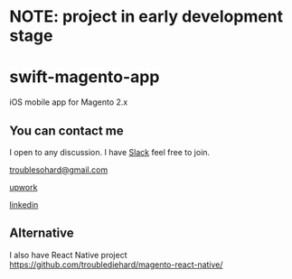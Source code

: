 # NOTE: project in early development stage

# swift-magento-app
iOS mobile app for Magento 2.x


## You can contact me

I open to any discussion. I have [Slack](https://join.slack.com/t/magento-react-native/shared_invite/enQtNjE3ODY0MDUxOTQyLWU4MzViODdmMTg0NTQ5MGVjYjM1ODI4ZTgxZDJhYzFlNjMyOTI2MmZiZDIxNDBmZDJjNTQ5MGIyYmY4NzMxMzE) feel free to join. 

troublesohard@gmail.com

[upwork](https://www.upwork.com/o/profiles/users/_~019a1afcd3f56e9469/)

[linkedin](https://www.linkedin.com/in/dmitry-portenko-712ab84a/)

## Alternative

I also have React Native project https://github.com/troublediehard/magento-react-native/
